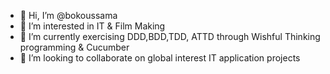 - 👋 Hi, I’m @bokoussama
- 👀 I’m interested in IT & Film Making
- 🌱 I’m currently exercising DDD,BDD,TDD, ATTD through Wishful Thinking programming & Cucumber
- 💞️ I’m looking to collaborate on global interest IT application projects
<!---
bokoussama/bokoussama is a ✨ special ✨ repository because its `README.md` (this file) appears on your GitHub profile.
You can click the Preview link to take a look at your changes.
--->
